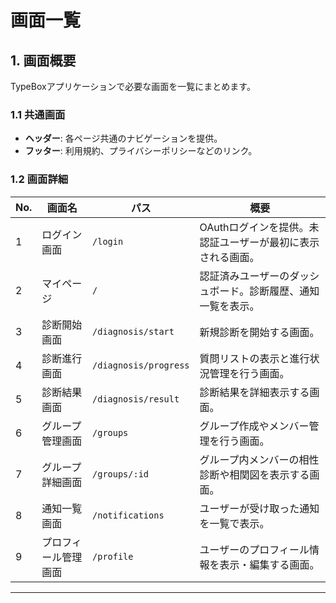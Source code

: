 # **画面一覧**

## **1. 画面概要**

TypeBoxアプリケーションで必要な画面を一覧にまとめます。

### **1.1 共通画面**

- **ヘッダー**: 各ページ共通のナビゲーションを提供。
- **フッター**: 利用規約、プライバシーポリシーなどのリンク。

### **1.2 画面詳細**

| **No.** | **画面名**           | **パス**              | **概要**                                                     |
| ------- | -------------------- | --------------------- | ------------------------------------------------------------ |
| 1       | ログイン画面         | `/login`              | OAuthログインを提供。未認証ユーザーが最初に表示される画面。  |
| 2       | マイページ           | `/`                   | 認証済みユーザーのダッシュボード。診断履歴、通知一覧を表示。 |
| 3       | 診断開始画面         | `/diagnosis/start`    | 新規診断を開始する画面。                                     |
| 4       | 診断進行画面         | `/diagnosis/progress` | 質問リストの表示と進行状況管理を行う画面。                   |
| 5       | 診断結果画面         | `/diagnosis/result`   | 診断結果を詳細表示する画面。                                 |
| 6       | グループ管理画面     | `/groups`             | グループ作成やメンバー管理を行う画面。                       |
| 7       | グループ詳細画面     | `/groups/:id`         | グループ内メンバーの相性診断や相関図を表示する画面。         |
| 8       | 通知一覧画面         | `/notifications`      | ユーザーが受け取った通知を一覧で表示。                       |
| 9       | プロフィール管理画面 | `/profile`            | ユーザーのプロフィール情報を表示・編集する画面。             |

---
